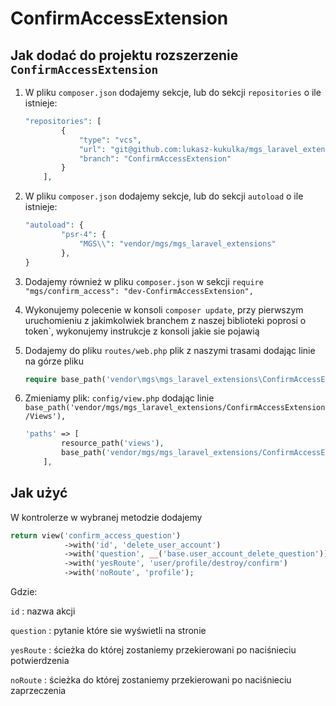 # ConfirmAccessExtension

## Jak dodać do projektu rozszerzenie `ConfirmAccessExtension`

1. W pliku `composer.json` dodajemy sekcje, lub do sekcji `repositories` o ile istnieje:
    
    ```php
    "repositories": [
            {
                "type": "vcs",
                "url": "git@github.com:lukasz-kukulka/mgs_laravel_extensions.git",
                "branch": "ConfirmAccessExtension"
            }
        ],
    ```
    
2. W pliku `composer.json` dodajemy sekcje, lub do sekcji `autoload` o ile istnieje:
    
    ```php
    "autoload": {
            "psr-4": {
                "MGS\\": "vendor/mgs/mgs_laravel_extensions"
            },
    }
    ```
    
3. Dodajemy również w pliku `composer.json` w sekcji `require`
 `"mgs/confirm_access": "dev-ConfirmAccessExtension",`

4. Wykonujemy polecenie w konsoli `composer update`, przy pierwszym uruchomieniu z jakimkolwiek branchem z naszej biblioteki poprosi o token`, wykonujemy instrukcje z konsoli jakie sie pojawią
5. Dodajemy do pliku `routes/web.php` plik z naszymi trasami dodając linie na górze pliku
    
    ```php
    require base_path('vendor\mgs\mgs_laravel_extensions\ConfirmAccessExtension\Routes\routes.php');
    ```
    
6. Zmieniamy plik: `config/view.php`
dodając linie `base_path('vendor/mgs/mgs_laravel_extensions/ConfirmAccessExtension/Views'),`
    
    ```php
    'paths' => [
            resource_path('views'),
            base_path('vendor/mgs/mgs_laravel_extensions/ConfirmAccessExtension/Views'),
        ],
    
    ```

## Jak użyć

W kontrolerze w wybranej metodzie dodajemy

```php
return view('confirm_access_question')
            ->with('id', 'delete_user_account')
            ->with('question', __('base.user_account_delete_question'))
            ->with('yesRoute', 'user/profile/destroy/confirm')
            ->with('noRoute', 'profile');
```

Gdzie:

`id` : nazwa akcji

`question` : pytanie które sie wyświetli na stronie

`yesRoute` : ścieżka do której zostaniemy przekierowani po naciśnieciu potwierdzenia

`noRoute` : ścieżka do której zostaniemy przekierowani po naciśnieciu zaprzeczenia
